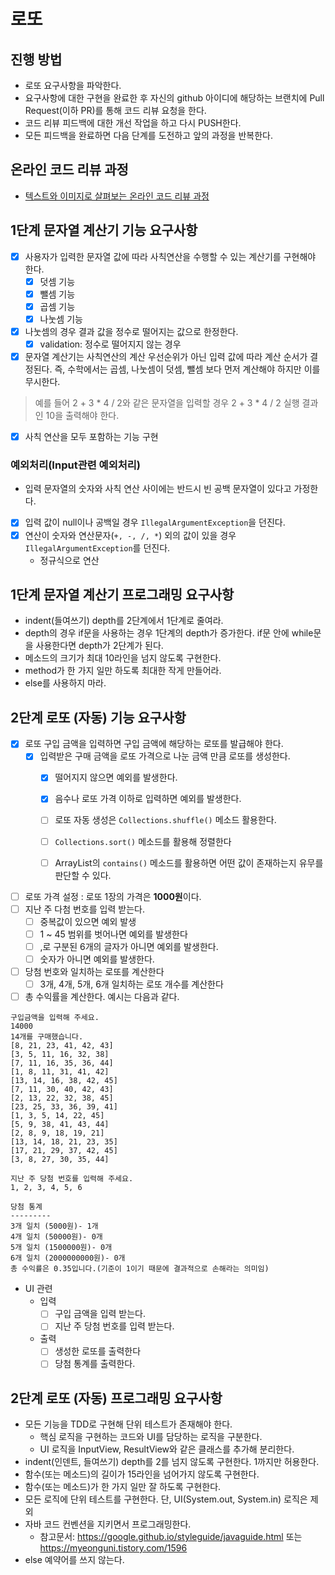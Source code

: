 # 로또
## 진행 방법
* 로또 요구사항을 파악한다.
* 요구사항에 대한 구현을 완료한 후 자신의 github 아이디에 해당하는 브랜치에 Pull Request(이하 PR)를 통해 코드 리뷰 요청을 한다.
* 코드 리뷰 피드백에 대한 개선 작업을 하고 다시 PUSH한다.
* 모든 피드백을 완료하면 다음 단계를 도전하고 앞의 과정을 반복한다.

## 온라인 코드 리뷰 과정
* [텍스트와 이미지로 살펴보는 온라인 코드 리뷰 과정](https://github.com/next-step/nextstep-docs/tree/master/codereview)

## 1단계 문자열 계산기 기능 요구사항
- [x] 사용자가 입력한 문자열 값에 따라 사칙연산을 수행할 수 있는 계산기를 구현해야 한다.
  - [x] 덧셈 기능
  - [x] 뺄셈 기능 
  - [x] 곱셈 기능
  - [x] 나눗셈 기능

- [x] 나눗셈의 경우 결과 값을 정수로 떨어지는 값으로 한정한다.
  - [x] validation: 정수로 떨어지지 않는 경우

- [x] 문자열 계산기는 사칙연산의 계산 우선순위가 아닌 입력 값에 따라 계산 순서가 결정된다. 즉, 수학에서는 곱셈, 나눗셈이 덧셈, 뺄셈 보다 먼저 계산해야 하지만 이를 무시한다.
> 예를 들어 2 + 3 * 4 / 2와 같은 문자열을 입력할 경우 2 + 3 * 4 / 2 실행 결과인 10을 출력해야 한다.
  - [x] 사칙 연산을 모두 포함하는 기능 구현

### 예외처리(Input관련 예외처리)
- 입력 문자열의 숫자와 사칙 연산 사이에는 반드시 빈 공백 문자열이 있다고 가정한다.
- [x] 입력 값이 null이나 공백일 경우 `IllegalArgumentException`을 던진다.
- [x] 연산이 숫자와 연산문자(`+, -, /, *`) 외의 값이 있을 경우 `IllegalArgumentException`를 던진다.
  -  정규식으로 연산

## 1단계 문자열 계산기 프로그래밍 요구사항 
- indent(들여쓰기) depth를 2단계에서 1단계로 줄여라.
- depth의 경우 if문을 사용하는 경우 1단계의 depth가 증가한다. if문 안에 while문을 사용한다면 depth가 2단계가 된다.
- 메소드의 크기가 최대 10라인을 넘지 않도록 구현한다.
- method가 한 가지 일만 하도록 최대한 작게 만들어라.
- else를 사용하지 마라.

## 2단계 로또 (자동) 기능 요구사항
- [x] 로또 구입 금액을 입력하면 구입 금액에 해당하는 로또를 발급해야 한다.
  - [x] 입력받은 구매 금액을 로또 가격으로 나눈 금액 만큼 로또를 생성한다.
    - [x] 떨어지지 않으면 예외를 발생한다.
    - [x] 음수나 로또 가격 이하로 입력하면 예외를 발생한다.
    
    - [ ] 로또 자동 생성은 `Collections.shuffle()` 메소드 활용한다.
    - [ ] `Collections.sort()` 메소드를 활용해 정렬한다
    - [ ] ArrayList의 `contains()` 메소드를 활용하면 어떤 값이 존재하는지 유무를 판단할 수 있다.
- [ ] 로또 가격 설정 : 로또 1장의 가격은 **1000원**이다.
- [ ] 지난 주 다첨 번호를 입력 받는다.
  - [ ] 중복값이 있으면 예외 발생
  - [ ] 1 ~ 45 범위를 벗어나면 예외를 발생한다
  - [ ] ,로 구분된 6개의 글자가 아니면 예외를 발생한다.
  - [ ] 숫자가 아니면 예외를 발생한다.
- [ ] 당첨 번호와 일치하는 로또를 계산한다
  - [ ] 3개, 4개, 5개, 6개 일치하는 로또 개수를 계산한다
- [ ] 총 수익률을 계산한다.
예시는 다음과 같다.
```
구입금액을 입력해 주세요.
14000
14개를 구매했습니다.
[8, 21, 23, 41, 42, 43]
[3, 5, 11, 16, 32, 38]
[7, 11, 16, 35, 36, 44]
[1, 8, 11, 31, 41, 42]
[13, 14, 16, 38, 42, 45]
[7, 11, 30, 40, 42, 43]
[2, 13, 22, 32, 38, 45]
[23, 25, 33, 36, 39, 41]
[1, 3, 5, 14, 22, 45]
[5, 9, 38, 41, 43, 44]
[2, 8, 9, 18, 19, 21]
[13, 14, 18, 21, 23, 35]
[17, 21, 29, 37, 42, 45]
[3, 8, 27, 30, 35, 44]

지난 주 당첨 번호를 입력해 주세요.
1, 2, 3, 4, 5, 6

당첨 통계
---------
3개 일치 (5000원)- 1개
4개 일치 (50000원)- 0개
5개 일치 (1500000원)- 0개
6개 일치 (2000000000원)- 0개
총 수익률은 0.35입니다.(기준이 1이기 때문에 결과적으로 손해라는 의미임)
```

- UI 관련
  - 입력
    - [ ] 구입 금액을 입력 받는다.
    - [ ] 지난 주 당첨 번호를 입력 받는다.
  - 출력
    - [ ] 생성한 로또를 출력한다
    - [ ] 당첨 통계를 출력한다.

## 2단계 로또 (자동) 프로그래밍 요구사항
- 모든 기능을 TDD로 구현해 단위 테스트가 존재해야 한다.
  - 핵심 로직을 구현하는 코드와 UI를 담당하는 로직을 구분한다.
  - UI 로직을 InputView, ResultView와 같은 클래스를 추가해 분리한다.
- indent(인덴트, 들여쓰기) depth를 2를 넘지 않도록 구현한다. 1까지만 허용한다.
- 함수(또는 메소드)의 길이가 15라인을 넘어가지 않도록 구현한다.
- 함수(또는 메소드)가 한 가지 일만 잘 하도록 구현한다.
- 모든 로직에 단위 테스트를 구현한다. 단, UI(System.out, System.in) 로직은 제외   
- 자바 코드 컨벤션을 지키면서 프로그래밍한다.
  - 참고문서: https://google.github.io/styleguide/javaguide.html 또는 https://myeonguni.tistory.com/1596
- else 예약어를 쓰지 않는다.